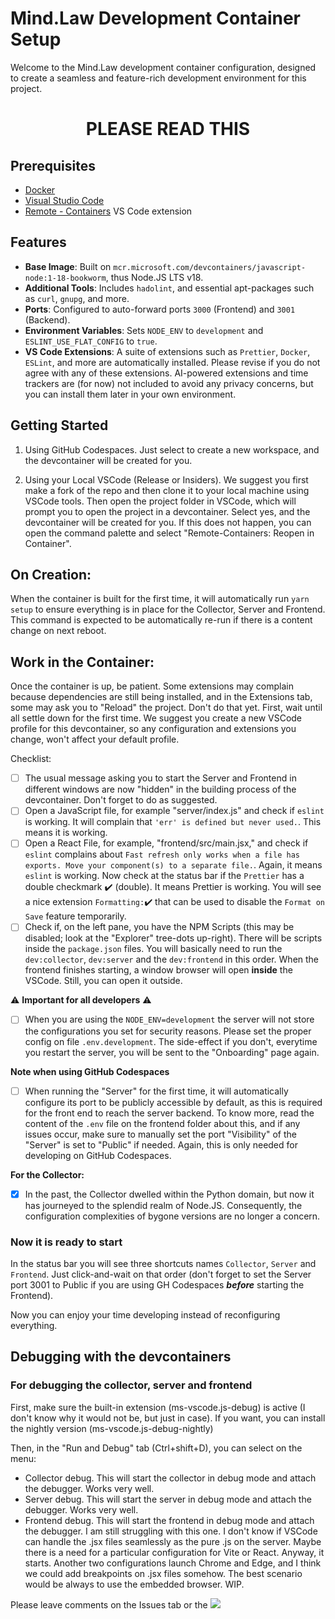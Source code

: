 # Mind.Law Development Container Setup

Welcome to the Mind.Law development container configuration, designed to create a seamless and feature-rich development environment for this project.

<center><h1><b>PLEASE READ THIS</b></h1></center>

## Prerequisites

- [Docker](https://www.docker.com/get-started)
- [Visual Studio Code](https://code.visualstudio.com/)
- [Remote - Containers](https://marketplace.visualstudio.com/items?itemName=ms-vscode-remote.remote-containers) VS Code extension

## Features

- **Base Image**: Built on `mcr.microsoft.com/devcontainers/javascript-node:1-18-bookworm`, thus Node.JS LTS v18.
- **Additional Tools**: Includes `hadolint`, and essential apt-packages such as `curl`, `gnupg`, and more.
- **Ports**: Configured to auto-forward ports `3000` (Frontend) and `3001` (Backend).
- **Environment Variables**: Sets `NODE_ENV` to `development` and `ESLINT_USE_FLAT_CONFIG` to `true`.
- **VS Code Extensions**: A suite of extensions such as `Prettier`, `Docker`, `ESLint`, and more are automatically installed. Please revise if you do not agree with any of these extensions. AI-powered extensions and time trackers are (for now) not included to avoid any privacy concerns, but you can install them later in your own environment.

## Getting Started

1. Using GitHub Codespaces. Just select to create a new workspace, and the devcontainer will be created for you.

2. Using your Local VSCode (Release or Insiders). We suggest you first make a fork of the repo and then clone it to your local machine using VSCode tools. Then open the project folder in VSCode, which will prompt you to open the project in a devcontainer. Select yes, and the devcontainer will be created for you. If this does not happen, you can open the command palette and select "Remote-Containers: Reopen in Container".

## On Creation:

When the container is built for the first time, it will automatically run `yarn setup` to ensure everything is in place for the Collector, Server and Frontend. This command is expected to be automatically re-run if there is a content change on next reboot.

## Work in the Container:

Once the container is up, be patient. Some extensions may complain because dependencies are still being installed, and in the Extensions tab, some may ask you to "Reload" the project. Don't do that yet. First, wait until all settle down for the first time. We suggest you create a new VSCode profile for this devcontainer, so any configuration and extensions you change, won't affect your default profile.

Checklist:

- [ ] The usual message asking you to start the Server and Frontend in different windows are now "hidden" in the building process of the devcontainer. Don't forget to do as suggested.
- [ ] Open a JavaScript file, for example "server/index.js" and check if `eslint` is working. It will complain that `'err' is defined but never used.`. This means it is working.
- [ ] Open a React File, for example, "frontend/src/main.jsx," and check if `eslint` complains about `Fast refresh only works when a file has exports. Move your component(s) to a separate file.`. Again, it means `eslint` is working. Now check at the status bar if the `Prettier` has a double checkmark :heavy_check_mark: (double). It means Prettier is working. You will see a nice extension `Formatting:`:heavy_check_mark: that can be used to disable the `Format on Save` feature temporarily.
- [ ] Check if, on the left pane, you have the NPM Scripts (this may be disabled; look at the "Explorer" tree-dots up-right). There will be scripts inside the `package.json` files. You will basically need to run the `dev:collector`, `dev:server` and the `dev:frontend` in this order. When the frontend finishes starting, a window browser will open **inside** the VSCode. Still, you can open it outside.

:warning: **Important for all developers** :warning:

- [ ] When you are using the `NODE_ENV=development` the server will not store the configurations you set for security reasons. Please set the proper config on file `.env.development`. The side-effect if you don't, everytime you restart the server, you will be sent to the "Onboarding" page again.

**Note when using GitHub Codespaces**

- [ ] When running the "Server" for the first time, it will automatically configure its port to be publicly accessible by default, as this is required for the front end to reach the server backend. To know more, read the content of the `.env` file on the frontend folder about this, and if any issues occur, make sure to manually set the port "Visibility" of the "Server" is set to "Public" if needed. Again, this is only needed for developing on GitHub Codespaces.


**For the Collector:**

- [x] In the past, the Collector dwelled within the Python domain, but now it has journeyed to the splendid realm of Node.JS. Consequently, the configuration complexities of bygone versions are no longer a concern.

### Now it is ready to start

In the status bar you will see three shortcuts names `Collector`, `Server` and `Frontend`. Just click-and-wait on that order (don't forget to set the Server port 3001 to Public if you are using GH Codespaces **_before_** starting the Frontend).

Now you can enjoy your time developing instead of reconfiguring everything.

## Debugging with the devcontainers

### For debugging the collector, server and frontend

First, make sure the built-in extension (ms-vscode.js-debug) is active (I don't know why it would not be, but just in case). If you want, you can install the nightly version (ms-vscode.js-debug-nightly)

Then, in the "Run and Debug" tab (Ctrl+shift+D), you can select on the menu:

- Collector debug. This will start the collector in debug mode and attach the debugger. Works very well.
- Server debug. This will start the server in debug mode and attach the debugger. Works very well.
- Frontend debug. This will start the frontend in debug mode and attach the debugger. I am still struggling with this one. I don't know if VSCode can handle the .jsx files seamlessly as the pure .js on the server. Maybe there is a need for a particular configuration for Vite or React. Anyway, it starts. Another two configurations launch Chrome and Edge, and I think we could add breakpoints on .jsx files somehow. The best scenario would be always to use the embedded browser. WIP.

Please leave comments on the Issues tab or the [![](https://img.shields.io/discord/1114740394715004990?logo=Discord&logoColor=white&label=Discord&labelColor=%235568ee&color=%2355A2DD&link=https%3A%2F%2Fdiscord.gg%2F6UyHPeGZAC)]("https://discord.gg/6UyHPeGZAC")
